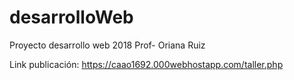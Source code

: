 # desarrolloWeb
Proyecto desarrollo web 2018
Prof- Oriana Ruiz

Link publicación: https://caao1692.000webhostapp.com/taller.php
